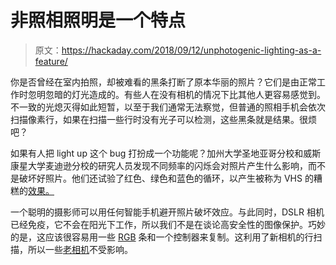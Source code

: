 # 非照相照明是一个特点

> 原文：<https://hackaday.com/2018/09/12/unphotogenic-lighting-as-a-feature/>

你是否曾经在室内拍照，却被难看的黑条打断了原本华丽的照片？它们是由正常工作时忽明忽暗的灯光造成的。有些人在没有相机的情况下比其他人更容易感觉到。不一致的光熄灭得如此短暂，以至于我们通常无法察觉，但普通的照相手机会依次扫描像素行，如果在扫描一些行时没有光子可以检测，这些黑条就是结果。很烦吧？

如果有人把 light up 这个 bug 打扮成一个功能呢？加州大学圣地亚哥分校和威斯康星大学麦迪逊分校的研究人员发现不同频率的闪烁会对照片产生什么影响，而不是破坏好照片。他们还试验了红色、绿色和蓝色的循环，以产生被称为 VHS 的糟糕的[效果。](https://hackaday.com/2018/05/27/rolling-old-school-with-copy-protection-from-the-1980s/)

一个聪明的摄影师可以用任何智能手机避开照片破坏效应。与此同时，DSLR 相机已经免疫，它不会在阳光下工作，所以我们不是在谈论高安全性的图像保护。巧妙的是，这应该很容易用一些 [RGB](https://hackaday.com/2014/10/20/a-single-pixel-color-digital-camera/) 条和一个控制器来复制。这利用了新相机的行扫描，所以一些[老相机](https://hackaday.com/2018/08/13/dawn-of-the-first-digital-camera/)不受影响。